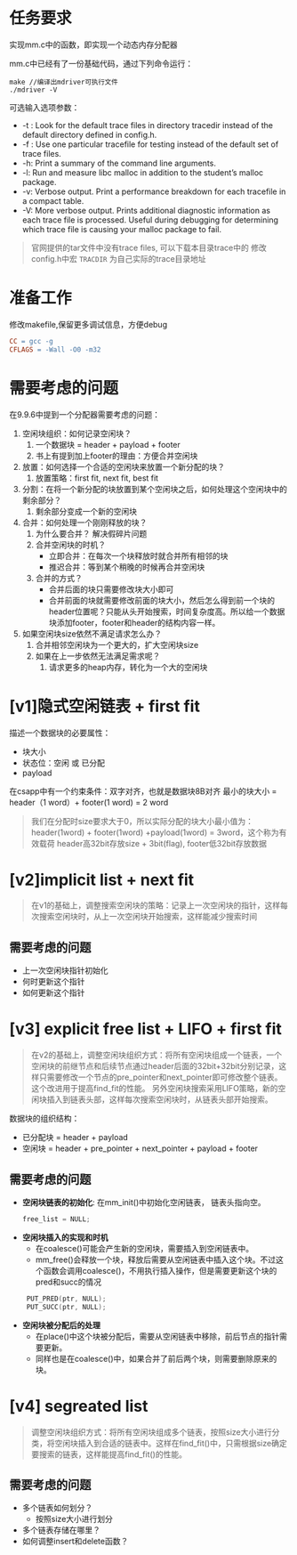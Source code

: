 # 任务要求
实现mm.c中的函数，即实现一个动态内存分配器

mm.c中已经有了一份基础代码，通过下列命令运行：
```
make //编译出mdriver可执行文件
./mdriver -V
```
可选输入选项参数：
- -t <tracedir>: Look for the default trace files in directory tracedir instead of the default directory defined in config.h.
- -f <tracefile>: Use one particular tracefile for testing instead of the default set of trace files.
- -h: Print a summary of the command line arguments.
- -l: Run and measure libc malloc in addition to the student’s malloc package.
- -v: Verbose output. Print a performance breakdown for each tracefile in a compact table.
- -V: More verbose output. Prints additional diagnostic information as each trace file is processed. Useful during debugging for determining which trace file is causing your malloc package to fail.

> 官网提供的tar文件中没有trace files, 可以下载本目录trace中的
> 修改config.h中宏 `TRACDIR` 为自己实际的trace目录地址

# 准备工作
修改makefile,保留更多调试信息，方便debug
```makefile
CC = gcc -g
CFLAGS = -Wall -O0 -m32
```

# 需要考虑的问题

在9.9.6中提到一个分配器需要考虑的问题：
1. 空闲块组织：如何记录空闲块？
   1. 一个数据块 = header + payload + footer
   2. 书上有提到加上footer的理由：方便合并空闲块
2. 放置：如何选择一个合适的空闲块来放置一个新分配的块？
   1. 放置策略：first fit, next fit, best fit
3. 分割：在将一个新分配的块放置到某个空闲块之后，如何处理这个空闲块中的剩余部分？
   1. 剩余部分变成一个新的空闲块
4. 合并：如何处理一个刚刚释放的块？
   1. 为什么要合并？
        解决假碎片问题
   2. 合并空闲块的时机？
       - 立即合并：在每次一个块释放时就合并所有相邻的块
       - 推迟合并：等到某个稍晚的时候再合并空闲块
   3. 合并的方式？
       - 合并后面的块只需要修改块大小即可
       - 合并前面的块就需要修改前面的块大小，然后怎么得到前一个块的header位置呢？只能从头开始搜索，时间复杂度高。所以给一个数据块添加footer，footer和header的结构内容一样。
5. 如果空闲块size依然不满足请求怎么办？
   1. 合并相邻空闲块为一个更大的，扩大空闲块size
   2. 如果在上一步依然无法满足需求呢？
      1. 请求更多的heap内存，转化为一个大的空闲块

# [v1]隐式空闲链表 + first fit
描述一个数据块的必要属性：
- 块大小
- 状态位：空闲 或 已分配
- payload

在csapp中有一个约束条件：双字对齐，也就是数据块8B对齐
最小的块大小 = header（1 word）+ footer(1 word) = 2 word
> 我们在分配时size要求大于0，所以实际分配的块大小最小值为：
> header(1word) + footer(1word) +payload(1word) = 3word，这个称为有效载荷
> header高32bit存放size + 3bit(flag), footer低32bit存放数据


# [v2]implicit list + next fit
> 在v1的基础上，调整搜索空闲块的策略：记录上一次空闲块的指针，这样每次搜索空闲块时，从上一次空闲块开始搜索，这样能减少搜索时间

## 需要考虑的问题
- 上一次空闲块指针初始化
- 何时更新这个指针
- 如何更新这个指针

# [v3] explicit free list + LIFO + first fit
> 在v2的基础上，调整空闲块组织方式：将所有空闲块组成一个链表，一个空闲块的前继节点和后续节点通过header后面的32bit+32bit分别记录，这样只需要修改一个节点的pre_pointer和next_pointer即可修改整个链表。这个改进用于提高find_fit的性能。
> 另外空闲块搜索采用LIFO策略，新的空闲块插入到链表头部，这样每次搜索空闲块时，从链表头部开始搜索。

数据块的组织结构：
- 已分配块 = header + payload
- 空闲块 = header + pre_pointer + next_pointer + payload + footer

## 需要考虑的问题
- **空闲块链表的初始化**:
  在mm_init()中初始化空闲链表， 链表头指向空。
   ```c
   free_list = NULL;
   ```
- **空闲块插入的实现和时机**
  - 在coalesce()可能会产生新的空闲块，需要插入到空闲链表中。
  - mm_free()会释放一个块，释放后需要从空闲链表中插入这个块。不过这个函数会调用coalesce()，不用执行插入操作，但是需要更新这个块的pred和succ的情况
  ```c
   PUT_PRED(ptr, NULL);
   PUT_SUCC(ptr, NULL);
   ```
- **空闲块被分配后的处理**
  - 在place()中这个块被分配后，需要从空闲链表中移除，前后节点的指针需要更新。
  - 同样也是在coalesce()中，如果合并了前后两个块，则需要删除原来的块。

# [v4] segreated list
> 调整空闲块组织方式：将所有空闲块组成多个链表，按照size大小进行分类，将空闲块插入到合适的链表中。这样在find_fit()中，只需根据size确定要搜索的链表，这样能提高find_fit()的性能。

## 需要考虑的问题
- 多个链表如何划分？
  - 按照size大小进行划分
- 多个链表存储在哪里？
- 如何调整insert和delete函数？
